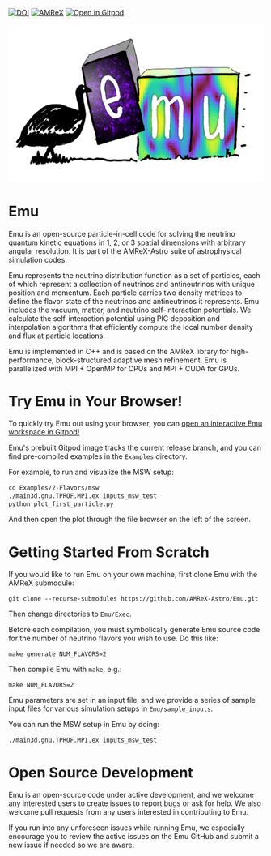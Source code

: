 [![DOI](https://zenodo.org/badge/228717670.svg)](https://zenodo.org/badge/latestdoi/228717670)
[![AMReX](https://amrex-codes.github.io/badges/powered%20by-AMReX-red.svg)](https://amrex-codes.github.io)
[![Open in Gitpod](https://gitpod.io/button/open-in-gitpod.svg)](https://gitpod.io/#https://github.com/AMReX-Astro/Emu)

![Emu](https://github.com/AMReX-Astro/Emu/blob/development/Docs/Emu_logo_transparent.png)

# Emu

Emu is an open-source particle-in-cell code for solving the neutrino quantum
kinetic equations in 1, 2, or 3 spatial dimensions with arbitrary angular
resolution. It is part of the AMReX-Astro suite of astrophysical simulation
codes.

Emu represents the neutrino distribution function as a set of particles, each
of which represent a collection of neutrinos and antineutrinos with unique
position and momentum. Each particle carries two density matrices to define
the flavor state of the neutrinos and antineutrinos it represents. Emu
includes the vacuum, matter, and neutrino self-interaction potentials. We
calculate the self-interaction potential using PIC deposition and
interpolation algorithms that efficiently compute the local number density
and flux at particle locations.

Emu is implemented in C++ and is based on the AMReX library for
high-performance, block-structured adaptive mesh refinement. Emu is
parallelized with MPI + OpenMP for CPUs and MPI + CUDA for GPUs.

# Try Emu in Your Browser!

To quickly try Emu out using your browser, you can
[open an interactive Emu workspace in Gitpod!](https://gitpod.io/#https://github.com/AMReX-Astro/Emu)

Emu's prebuilt Gitpod image tracks the current release branch, and you can find pre-compiled examples in the `Examples` directory.

For example, to run and visualize the MSW setup:

```
cd Examples/2-Flavors/msw
./main3d.gnu.TPROF.MPI.ex inputs_msw_test
python plot_first_particle.py
```

And then open the plot through the file browser on the left of the screen.

# Getting Started From Scratch

If you would like to run Emu on your own machine, first clone Emu with the AMReX submodule:

```
git clone --recurse-submodules https://github.com/AMReX-Astro/Emu.git
```

Then change directories to `Emu/Exec`.

Before each compilation, you must symbolically generate Emu source code for
the number of neutrino flavors you wish to use. Do this like:

```
make generate NUM_FLAVORS=2
```

Then compile Emu with `make`, e.g.:

```
make NUM_FLAVORS=2
```

Emu parameters are set in an input file, and we provide a series of sample
input files for various simulation setups in `Emu/sample_inputs`.

You can run the MSW setup in Emu by doing:

```
./main3d.gnu.TPROF.MPI.ex inputs_msw_test
```

# Open Source Development

Emu is an open-source code under active development, and we welcome any
interested users to create issues to report bugs or ask for help. We also
welcome pull requests from any users interested in contributing to Emu.

If you run into any unforeseen issues while running Emu, we especially
encourage you to review the active issues on the Emu GitHub and submit a new
issue if needed so we are aware.
